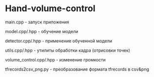 # Hand-volume-control

main.cpp - запуск приложения

model.cpp/.hpp - обучение модели

detector.cpp/.hpp - применение обученной модели

utils.cpp/.hpp - утилиты обработки кадра (отрисовки точек)

volume_control.cpp/.hpp - изменение громкости

tfrecords2csv_png.py - преобразование формата tfrecords в csv&png
